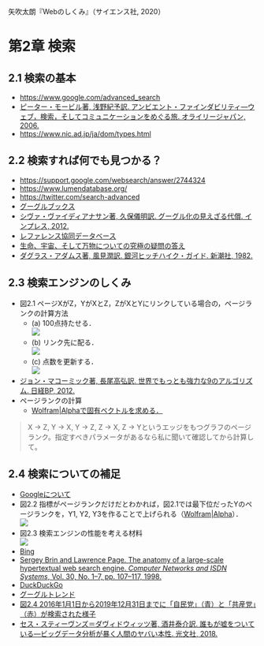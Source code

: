 矢吹太朗『Webのしくみ』（サイエンス社, 2020）

# 第2章 検索

## 2.1 検索の基本

- https://www.google.com/advanced_search
- [ピーター・モービル著, 浅野紀予訳. アンビエント・ファインダビリティ&mdash;ウェブ，検索，そしてコミュニケーションをめぐる旅. オライリージャパン, 2006.](https://calil.jp/book/4873112834)
- https://www.nic.ad.jp/ja/dom/types.html

## 2.2 検索すれば何でも見つかる？

- https://support.google.com/websearch/answer/2744324
- https://www.lumendatabase.org/
- https://twitter.com/search-advanced
- [グーグルブックス](https://books.google.co.jp)
- [シヴァ・ヴァイディアナサン著, 久保儀明訳. グーグル化の見えざる代償. インプレス, 2012.](https://calil.jp/book/4844331434)
- [レファレンス協同データベース](https://crd.ndl.go.jp)
- [生命、宇宙、そして万物についての究極の疑問の答え](https://www.google.com/search?q=%E7%94%9F%E5%91%BD%E3%80%81%E5%AE%87%E5%AE%99%E3%80%81%E3%81%9D%E3%81%97%E3%81%A6%E4%B8%87%E7%89%A9%E3%81%AB%E3%81%A4%E3%81%84%E3%81%A6%E3%81%AE%E7%A9%B6%E6%A5%B5%E3%81%AE%E7%96%91%E5%95%8F%E3%81%AE%E7%AD%94%E3%81%88)
- [ダグラス・アダムス著, 風見潤訳. 銀河ヒッチハイク・ガイド. 新潮社, 1982.](https://calil.jp/search?q=%E9%8A%80%E6%B2%B3%E3%83%92%E3%83%83%E3%83%81%E3%83%8F%E3%82%A4%E3%82%AF%E3%83%BB%E3%82%AC%E3%82%A4%E3%83%89)

## 2.3 検索エンジンのしくみ

- 図2.1 ページXがZ，YがXとZ，ZがXとYにリンクしている場合の，ページランクの計算方法
  - (a) 100点持たせる．<br>![](figures/02-1a.svg)
  - (b) リンク先に配る．<br>![](figures/02-1b.svg)
  - (c) 点数を更新する．<br>![](figures/02-1c.svg)
- [ジョン・マコーミック著, 長尾高弘訳. 世界でもっとも強力な9のアルゴリズム. 日経BP, 2012.](https://calil.jp/book/482228493X)
- ページランクの計算
    - [Wolfram|Alphaで固有ベクトルを求める．](https://www.wolframalpha.com/input?i2d=true&i=%7B%7B0%2CDivide%5B1%2C2%5D%2CDivide%5B1%2C2%5D%7D%2C%7B0%2C0%2CDivide%5B1%2C2%5D%7D%2C%7B1%2CDivide%5B1%2C2%5D%2C0%7D%7D&lang=ja)

> X -> Z, Y -> X, Y -> Z, Z -> X, Z -> Yというエッジをもつグラフのページランク。指定すべきパラメータがあるなら私に聞いて確認してから計算して。

## 2.4 検索についての補足

- [Googleについて](https://web.archive.org/web/20250327091737/https://about.google/)
- 図2.2 指標がページランクだけだとわかれば，図2.1では最下位だったYのページランクを，Y1, Y2, Y3を作ることで上げられる（[Wolfram|Alpha](https://www.wolframalpha.com/input?i=%7B%7B0%2C1%2F5%2C1%2F2%2C0%2C0%2C0%7D%2C%7B0%2C0%2C1%2F2%2C1%2F3%2C1%2F3%2C1%2F3%7D%2C%7B1%2C1%2F5%2C0%2C0%2C0%2C0%7D%2C%7B0%2C1%2F5%2C0%2C0%2C1%2F3%2C1%2F3%7D%2C%7B0%2C1%2F5%2C0%2C1%2F3%2C0%2C1%2F3%7D%2C%7B0%2C1%2F5%2C0%2C1%2F3%2C1%2F3%2C0%7D%7D&lang=ja)）．<br>![](figures/02-2.svg)
- 図2.3 検索エンジンの性能を考える材料<br>![](figures/02-3.svg)
- [Bing](https://www.bing.com)
- [Sergey Brin and Lawrence Page. The anatomy of a large-scale hypertextual web search engine. <em>Computer Networks and ISDN Systems</em>, Vol. 30, No. 1&ndash;7, pp. 107&ndash;117, 1998.](http://infolab.stanford.edu/~backrub/google.html)
- [DuckDuckGo](https://duckduckgo.com)
- [グーグルトレンド](https://trends.google.co.jp)
- [図2.4 2016年1月1日から2019年12月31日までに「自民党」（青）と「共産党」（赤）が検索された様子](https://trends.google.co.jp/trends/explore?q=%E8%87%AA%E6%B0%91%E5%85%9A,%E5%85%B1%E7%94%A3%E5%85%9A&geo=JP&date=2016-01-01%202019-12-31)
- [セス・スティーヴンズ＝ダヴィドウィッツ著, 酒井泰介訳. 誰もが嘘をついている&mdash;ビッグデータ分析が暴く人間のヤバい本性. 光文社, 2018.](https://calil.jp/search?q=%E8%AA%B0%E3%82%82%E3%81%8C%E5%98%98%E3%82%92%E3%81%A4%E3%81%84%E3%81%A6%E3%81%84%E3%82%8B+%E3%83%80%E3%83%B4%E3%82%A3%E3%83%89%E3%82%A6%E3%82%A3%E3%83%83%E3%83%84)

